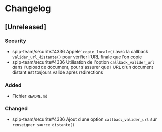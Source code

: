 # Changelog

## [Unreleased]

### Security

- spip-team/securite#4336 Appeler `copie_locale()` avec la callback `valider_url_distante()` pour vérifier l'URL finale que l'on copie
- spip-team/securite#4336 Utilisation de l'option `callback_valider_url` dans l'upload de document, pour s'assurer que l'URL d'un document distant est toujours valide après redirections

### Added

- Fichier `README.md`

### Changed

- spip-team/securite#4336 Ajout d'une option `callback_valider_url` sur `renseigner_source_distante()`
